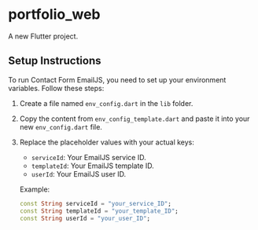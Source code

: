 # portfolio_web

A new Flutter project.



## Setup Instructions

To run Contact Form EmailJS, you need to set up your environment variables. Follow these steps:

1. Create a file named `env_config.dart` in the `lib` folder.
2. Copy the content from `env_config_template.dart` and paste it into your new `env_config.dart` file.
3. Replace the placeholder values with your actual keys:
   - `serviceId`: Your EmailJS service ID.
   - `templateId`: Your EmailJS template ID.
   - `userId`: Your EmailJS user ID.

   Example:
   ```dart
   const String serviceId = "your_service_ID";
   const String templateId = "your_template_ID";
   const String userId = "your_user_ID";
